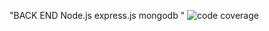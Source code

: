 "BACK END 
  Node.js express.js mongodb
"
![code coverage](https://img.shields.io/codecov/c/github/sabinn12/-MyBrand-BE)
